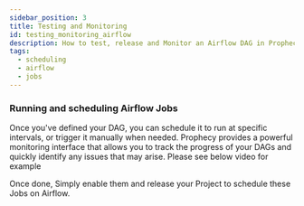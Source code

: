 ```yaml
---
sidebar_position: 3
title: Testing and Monitoring
id: testing_monitoring_airflow
description: How to test, release and Monitor an Airflow DAG in Prophecy
tags:
  - scheduling
  - airflow
  - jobs
---
```


### Running and scheduling Airflow Jobs

Once you've defined your DAG, you can schedule it to run at specific intervals, or trigger it manually when needed.
Prophecy provides a powerful monitoring interface that allows you to track the progress of your DAGs and quickly identify any issues that may arise.
Please see below video for example

Once done, Simply enable them and release your Project to schedule these Jobs on Airflow.
